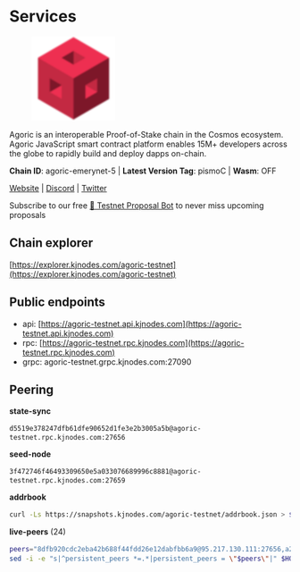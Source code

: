 # Services

<figure><img src="https://raw.githubusercontent.com/kj89/cosmos-images/main/logos/agoric.png" width="150" alt=""><figcaption></figcaption></figure>

Agoric is an interoperable Proof-of-Stake chain in the Cosmos ecosystem.  Agoric JavaScript smart contract platform enables 15M+ developers across the  globe to rapidly build and deploy dapps on-chain.

**Chain ID**: agoric-emerynet-5 | **Latest Version Tag**: pismoC | **Wasm**: OFF

[Website](https://agoric.com) | [Discord](https://discord.com/invite/qDW8DRes4s) | [Twitter](https://twitter.com/agoric)



Subscribe to our free [🤖 Testnet Proposal Bot](https://t.me/kjnodes_testnet_proposal_bot) to never miss upcoming proposals


## Chain explorer
[https://explorer.kjnodes.com/agoric-testnet](https://explorer.kjnodes.com/agoric-testnet)

## Public endpoints

* api: [https://agoric-testnet.api.kjnodes.com](https://agoric-testnet.api.kjnodes.com)
* rpc: [https://agoric-testnet.rpc.kjnodes.com](https://agoric-testnet.rpc.kjnodes.com)
* grpc: agoric-testnet.grpc.kjnodes.com:27090

## Peering

**state-sync**

```text
d5519e378247dfb61dfe90652d1fe3e2b3005a5b@agoric-testnet.rpc.kjnodes.com:27656
```

**seed-node**

```text
3f472746f46493309650e5a033076689996c8881@agoric-testnet.rpc.kjnodes.com:27659
```

**addrbook**
```bash
curl -Ls https://snapshots.kjnodes.com/agoric-testnet/addrbook.json > $HOME/.agoric/config/addrbook.json
```

**live-peers** (24)
```bash
peers="8dfb920cdc2eba42b688f44fdd26e12dabfbb6a9@95.217.130.111:27656,a21bd5ae7488c18d7e6387f20ae0484acb70be01@13.215.217.74:26656,70ac007461e0d912aeba6eda56ac3fed7d3087f8@135.181.85.31:26656,4dee5e4456307469d037c35eb0157f1f252b3f99@135.181.35.255:26656,3f4e87ddb2e61fdd01398c071fa986259f096334@209.34.206.46:26656,cb23a037e26347fc3ce73cae6296980f860563cc@220.130.223.158:30556,a49d469686e32f6490b56a2a693e83c130f3ee2a@144.76.145.151:26656,a73444541956b994f804f6fcf2a26d2c3c9865a3@34.67.210.29:26656,6f9e22eba0130f1a29c25e28beeae69b2621a403@35.238.67.135:26656,b7a728cbf102ff45dca7d9dc5b433408e240649f@65.109.23.114:14456,980583e1dfd16988b6fdb22dd733f3260c535e45@192.241.137.132:26656,7b1cafa0879374125c623d854bcc0cb9cd98729e@185.213.25.151:26656,7ea47a018710e43a9eafd4eebc8340d2f48eb3ba@94.130.132.227:2160,d5519e378247dfb61dfe90652d1fe3e2b3005a5b@65.109.68.190:27656,793955daf95ad29f003cc4ec7e6c60c00677b2f7@5.9.81.187:30656,b74a421ccb5b9928a6a1a158c26189f18319c344@65.108.226.183:14456,c72d05f83b53dc7f6c55d7d3e67c304716d27d80@116.202.227.117:27656,d238a541e480e06269107449a70b1178ef49aba7@34.69.172.140:26656,6644a86094a0cb0152f83aed74357c439657770b@185.239.209.79:26656,98e1069b1cfc445e377eda6a0eadd94f7877065d@162.55.169.76:26656,a875ef614b3902dd567be2076f18239681f24e35@82.100.58.112:26656,a3a1e6c7a9ceec632c22769a9e369d05a796dc24@65.108.79.246:26709,3c2abc308efdc63be1801bbb1b40900ada13349b@34.30.233.82:26656,ae61fc38e09756a8023a80764b23e55485cba268@103.180.28.204:27656"
sed -i -e "s|^persistent_peers *=.*|persistent_peers = \"$peers\"|" $HOME/.agoric/config/config.toml
```
